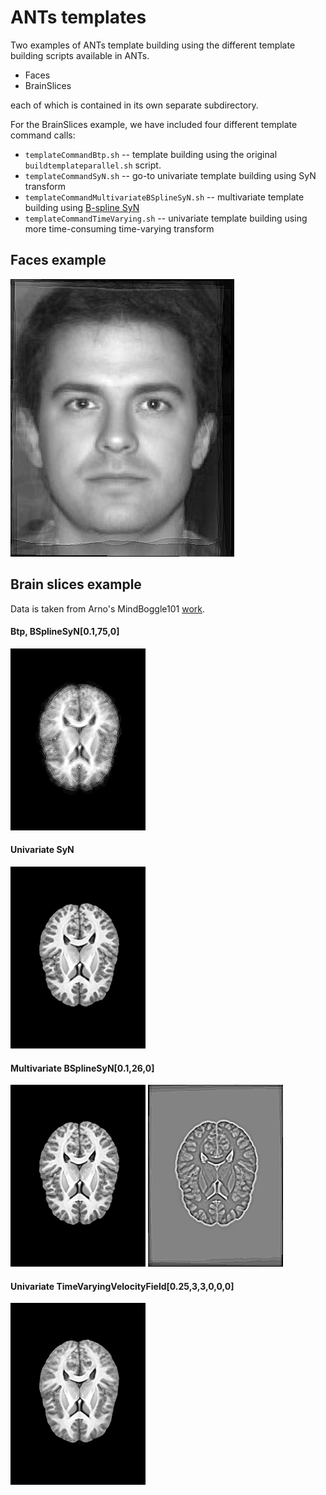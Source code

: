 ANTs templates
=======================

Two examples of ANTs template building using the different template building scripts available in ANTs. 

* Faces
* BrainSlices

each of which is contained in its own separate subdirectory.

For the BrainSlices example, we have included four different template command calls:

* ``templateCommandBtp.sh`` -- template building using the original ``buildtemplateparallel.sh`` script.
* ``templateCommandSyN.sh`` -- go-to univariate template building using SyN transform
* ``templateCommandMultivariateBSplineSyN.sh`` -- multivariate template building using [B-spline SyN](http://www.ncbi.nlm.nih.gov/pubmed/24409140)
* ``templateCommandTimeVarying.sh`` -- univariate template building using more time-consuming time-varying transform

Faces example
-----------------------

![Faces result](https://github.com/zixuanlin/TemplateBuildingExample/blob/master/Figures/L_FacesResult.png)

Brain slices example
-----------------------

Data is taken from Arno's MindBoggle101 [work](http://www.frontiersin.org/Brain_Imaging_Methods/10.3389/fnins.2012.00171/full).

#### Btp, BSplineSyN[0.1,75,0]
![Brain slices result - BTP](https://github.com/zixuanlin/TemplateBuildingExample/blob/master/Figures/L_BrainSlicesResult_BTP.png)
#### Univariate SyN
![Brain slices result - univariate SyN](https://github.com/zixuanlin/TemplateBuildingExample/blob/master/Figures/L_BrainSlicesResult_SyN.png)
#### Multivariate BSplineSyN[0.1,26,0]
![Brain slices result - multivariate B-spline SyN 0](https://github.com/zixuanlin/TemplateBuildingExample/blob/master/Figures/L_BrainSlicesResult_MultiBSplineSyN0.png)
![Brain slices result - multivariate B-spline SyN 1](https://github.com/zixuanlin/TemplateBuildingExample/blob/master/Figures/L_BrainSlicesResult_MultiBSplineSyN1.png)
#### Univariate TimeVaryingVelocityField[0.25,3,3,0,0,0]
![Brain slices result - univariate time-varying](https://github.com/zixuanlin/TemplateBuildingExample/blob/master/Figures/L_BrainSlicesResult_TimeVaring.png)
